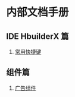 # 内部文档手册
## IDE HbuilderX 篇

1. [常用快捷键](ide/HBuilderX_Helper.md)
## 组件篇
        
1. [广告组件](components/VideoAd.md)


